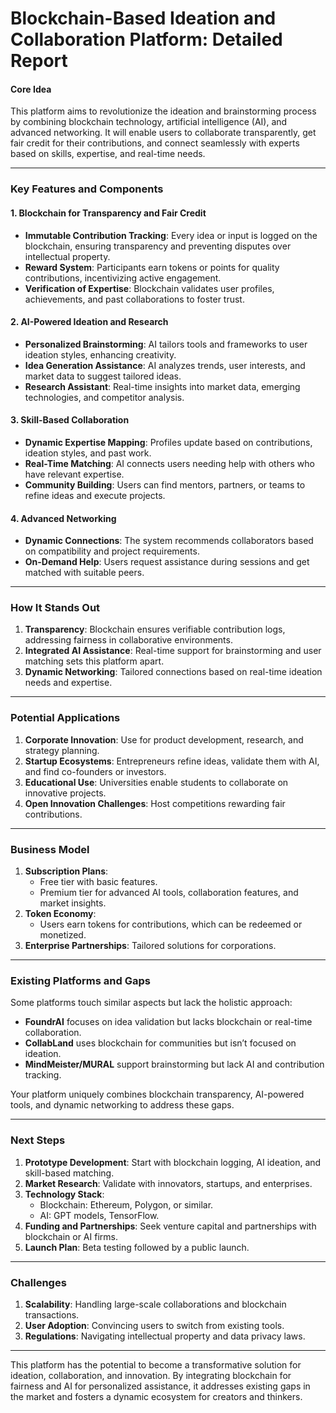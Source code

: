 # Blockchain-Based Ideation and Collaboration Platform: Detailed Report

#### **Core Idea**
This platform aims to revolutionize the ideation and brainstorming process by combining blockchain technology, artificial intelligence (AI), and advanced networking. 
It will enable users to collaborate transparently, get fair credit for their contributions, and connect seamlessly with experts based on skills, expertise, and real-time needs.

---

### **Key Features and Components**

#### 1. **Blockchain for Transparency and Fair Credit**
- **Immutable Contribution Tracking**: Every idea or input is logged on the blockchain, ensuring transparency and preventing disputes over intellectual property.
- **Reward System**: Participants earn tokens or points for quality contributions, incentivizing active engagement.
- **Verification of Expertise**: Blockchain validates user profiles, achievements, and past collaborations to foster trust.

#### 2. **AI-Powered Ideation and Research**
- **Personalized Brainstorming**: AI tailors tools and frameworks to user ideation styles, enhancing creativity.
- **Idea Generation Assistance**: AI analyzes trends, user interests, and market data to suggest tailored ideas.
- **Research Assistant**: Real-time insights into market data, emerging technologies, and competitor analysis.

#### 3. **Skill-Based Collaboration**
- **Dynamic Expertise Mapping**: Profiles update based on contributions, ideation styles, and past work.
- **Real-Time Matching**: AI connects users needing help with others who have relevant expertise.
- **Community Building**: Users can find mentors, partners, or teams to refine ideas and execute projects.

#### 4. **Advanced Networking**
- **Dynamic Connections**: The system recommends collaborators based on compatibility and project requirements.
- **On-Demand Help**: Users request assistance during sessions and get matched with suitable peers.

---

### **How It Stands Out**
1. **Transparency**: Blockchain ensures verifiable contribution logs, addressing fairness in collaborative environments.
2. **Integrated AI Assistance**: Real-time support for brainstorming and user matching sets this platform apart.
3. **Dynamic Networking**: Tailored connections based on real-time ideation needs and expertise.

---

### **Potential Applications**
1. **Corporate Innovation**: Use for product development, research, and strategy planning.
2. **Startup Ecosystems**: Entrepreneurs refine ideas, validate them with AI, and find co-founders or investors.
3. **Educational Use**: Universities enable students to collaborate on innovative projects.
4. **Open Innovation Challenges**: Host competitions rewarding fair contributions.

---

### **Business Model**
1. **Subscription Plans**: 
   - Free tier with basic features.
   - Premium tier for advanced AI tools, collaboration features, and market insights.
2. **Token Economy**:
   - Users earn tokens for contributions, which can be redeemed or monetized.
3. **Enterprise Partnerships**: Tailored solutions for corporations.

---

### **Existing Platforms and Gaps**
Some platforms touch similar aspects but lack the holistic approach:
- **FoundrAI** focuses on idea validation but lacks blockchain or real-time collaboration.
- **CollabLand** uses blockchain for communities but isn’t focused on ideation.
- **MindMeister/MURAL** support brainstorming but lack AI and contribution tracking.

Your platform uniquely combines blockchain transparency, AI-powered tools, and dynamic networking to address these gaps.

---

### **Next Steps**
1. **Prototype Development**: Start with blockchain logging, AI ideation, and skill-based matching.
2. **Market Research**: Validate with innovators, startups, and enterprises.
3. **Technology Stack**:
   - Blockchain: Ethereum, Polygon, or similar.
   - AI: GPT models, TensorFlow.
4. **Funding and Partnerships**: Seek venture capital and partnerships with blockchain or AI firms.
5. **Launch Plan**: Beta testing followed by a public launch.

---

### **Challenges**
1. **Scalability**: Handling large-scale collaborations and blockchain transactions.
2. **User Adoption**: Convincing users to switch from existing tools.
3. **Regulations**: Navigating intellectual property and data privacy laws.

---

This platform has the potential to become a transformative solution for ideation, collaboration, and innovation. By integrating blockchain for fairness and AI for personalized assistance, it addresses existing gaps in the market and fosters a dynamic ecosystem for creators and thinkers.
